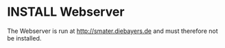 # INSTALL Webserver

The Webserver is run at http://smater.diebayers.de and must therefore not be installed.
